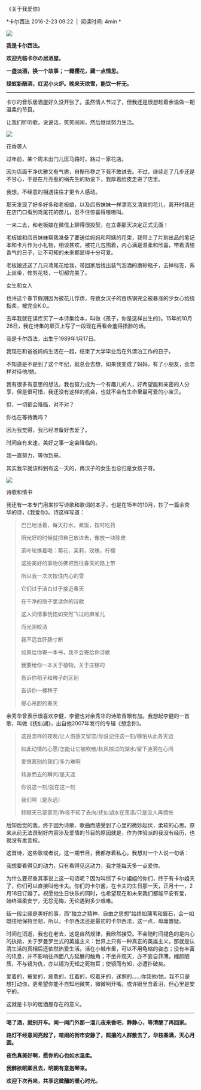 《关于我爱你》

*卡尔西法 2016-2-23 09:22  |  阅读时间: 4min *

<img src="https://cdn.jsdelivr.net/gh/iCalcifer/icalcifer.github.io/images/post/MusicIzakaya/s2e5.jpg"/>

**我是卡尔西法。**

 **欢迎光临卡尔の居酒屋。**

 **一盏淡酒，换一个故事；一瓣樱花，藏一点情思。**

 **绿蚁新醅酒，红泥小火炉。晚来天欲雪，能饮一杯无。**

---

卡尔的音乐居酒屋好久没开张了。虽然情人节过了，但我还是很想趁着余温做一期温柔的节目。

让我们听听歌，说说话，笑笑闹闹，然后继续努力生活。

<img src="https://cdn.jsdelivr.net/gh/iCalcifer/icalcifer.github.io/images/post/MusicIzakaya/s2e5_1.jpg"/>

花香袭人

过年前，某个周末出门儿压马路时，路过一家花店。

因为店面干净优雅又有气质，自惭形秽之下我不敢进去。不过，继续走了几步还是不甘心，于是在月亮惹的祸先生的劝说下，我厚着脸皮走进了店里。

我想，不经意的相遇往往才更令人感动。

那天发现了好多好多和老板娘，以及店员妹妹一样漂亮又清爽的花儿，离开时我还在店门口看到鸢尾花的苗儿，忍不住惊喜得嗷嗷叫。

一来二去，和老板娘在微信上聊得很投契，在立春那天决定正式见面！

老板娘和店员妹妹帮我准备了要送给妈妈和阿姨的花束，我带上了片刻出品的笔记本和卡片作为小礼物，相谈甚欢，被花儿包围着，内心满是温柔和欣喜，带着清甜香气的日子，让不可知的未来都显得十分可爱。

老板娘还送了几只鸢尾花给我，带回家后找出装气泡酒的磨砂瓶子，去掉标签，系上丝带，修剪花枝，一切都完美了。
 

女生和女人

也许这个春节假期因为被花儿俘虏，导致女汉子的百炼钢完全被暴涨的少女心给绕指柔，被完全K.0.。

去年我就在读库买了一本诗集绘本，叫做《孩子，你是这样出生的》。15年的10月26日，我在诗集的扉页上写了一段现在再看会羞得捂脸的话。

我是卡尔西法，出生于1989年1月17日。

我现在和爸爸妈妈生活在一起，结束了大学毕业后在外漂泊工作的日子。

不知道是不是到了这个年纪，就总会去想，如果我变成了妈妈，有了小朋友，会怎样对待他/她。

我有很多有意思的想法，我也努力成为一个有趣儿的人，好希望能和亲密的人分享，但是很可惜，我还没有这样的机会，也就不会有生命里最可爱的小宝贝。

但，一切都会降临，对不对？

你也在等待我吗？

因为我觉得，我已经准备好去爱了。

时间自有来速，美好之事一定会降临的。

我一直努力，等你到来。

其实我早就该料到有这一天的，再汉子的女生也总归是女孩子呀。

<img src="https://cdn.jsdelivr.net/gh/iCalcifer/icalcifer.github.io/images/post/MusicIzakaya/s2e5_2.jpg"/>

诗歌和情书

我还有一本专门用来抄写诗歌和歌词的本子，也是在15年的10月，抄了一篇余秀华的诗，《我爱你》。诗这样写道：

> 巴巴地活着，每天打水，煮饭，按时吃药
>
> 阳光好的时候就把自己放进去，像放一块陈皮
>
> 茶叶轮换着喝：菊花，茉莉，玫瑰，柠檬
>
> 这些美好的事物仿佛把我往春天的路上带
>
> 所以我一次次按住内心的雪
>
> 它们过于洁白过于接近春天
>
> 在干净的院子里读你的诗歌
>
> 这人间情事恍惚如突然飞过的麻雀儿
>
> 而光阴皎洁
>
> 我不适宜肝肠寸断
>
> 如果给你寄一本书，我不会寄给你诗歌
>
> 我要给你一本关于植物，关于庄稼的
>
> 告诉你稻子和稗子的区别
>
> 告诉你一棵稗子
>
> 提心吊胆的春天
>  

余秀华曾表示很喜欢李健，李健也对余秀华的诗歌青眼有加。我想起李健的一首歌，叫做《抚仙湖》，出自他2007年发行的专辑《想念你》。

> 这是怎样的夜晚/让人伤感又留恋/你说记住这一刻/哪怕从此各天边
>
> 如此动情的心愿/怎能让它被吹散/秋风掠过的湖水/留下涟漪在心间
>
> 爱恨离别的我们/多为难啊
>
> 转身而去的瞬间/是天涯
>
> 你说这一刻/就在这一刻
>
> 我们啊（是永远）
>
> 转眼天已蒙蒙亮/昨夜不知了去向/抚仙湖水在荡漾/只是没人再惆怅

后知后觉的我，终于因为诗歌、歌曲而感受到了心里的微妙起伏，柔软的心思。原来从前无法录制好内容涉及爱情的节目的原因就是，作为体验派的我没有经历，也就没有发言权。

这首诗，这些歌或者说，这一期节目，我都存着私心，我想对一个人说一句话：

我想要看得见的动力，只有看得见这动力，我才能每天多一点爱你。

为什么要郑重其事说上这一句话呢？因为叫惯了卡尔姐姐的你们，终于有卡尔姐夫了，你们可以直接叫他卡夫。你们的卡尔酱，在卡夫的生日那一天，正月十一，2月18日订婚了。祝愿他生日快乐的同时，也希望现在和未来我们都能平安有爱，始终温柔安宁，无怨无悔，无论遇到多少艰难。

结一段尘缘是美好的事，而“独立之精神，自由之思想”始终如蒲苇和磐石，会一如既往地保持坚韧，所以，卡尔西法还是最初的卡尔西法，这一点，毋庸置疑。

时间在消逝，我也在老去，这是自然规律，我欣然接受。不会随时间褪色的是内心的执拗，关于罗曼罗兰式的英雄主义：世界上只有一种真正的英雄主义，那就是认清生活的真相后还依然热爱生活。活在小城市里，可以不用龟缩的姿态；没有丰富的讯息，并不影响往四面八方延展的触角；不坐井观天，亦不妄自菲薄。媸颜陋质，不与镜为仇，亦以镜为无知之死物耳；使镜而有知，必遭扑破矣。 

爱着的，被爱的，疲惫的，扛着的，咬着牙的，迷惘的......你我他/她，我不只是想打动你，更希望你能不自知地微笑，微微咧开嘴，或许眼里含着泪，但心里是安宁的。

这就是卡尔的居酒屋存在的意义。

---

 **喝了酒，就别开车。闻一闻门外那一溜儿夜来香吧，静静心，等清醒了再回家。**

 **路灯不经意间亮起了，喧闹的街市安静了，熙攘的人群散去了，华枝春满，天心月圆。**

 **夜色真美好啊，愿你的心也如水温柔。**

 **我醉欲眠卿且去，明朝有意抱琴来。**

 **欢迎下次再来，共享这微醺的暖心时光。**
